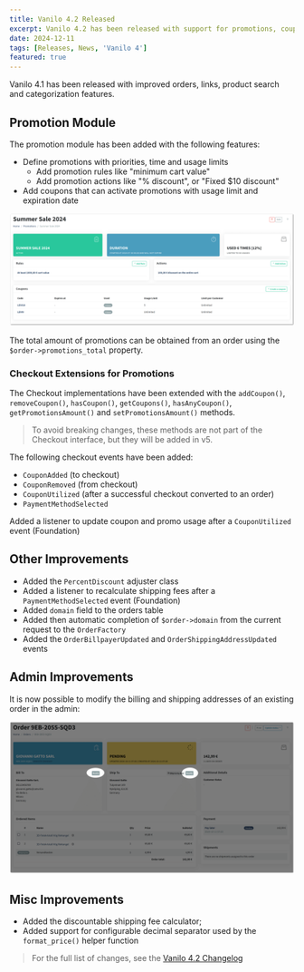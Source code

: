 ```yaml
---
title: Vanilo 4.2 Released
excerpt: Vanilo 4.2 has been released with support for promotions, coupons and PHP 8.4. See what's new.
date: 2024-12-11
tags: [Releases, News, 'Vanilo 4']
featured: true
---
```

Vanilo 4.1 has been released with improved orders, links, product search and categorization features.

## Promotion Module

The promotion module has been added with the following features:

- Define promotions with priorities, time and usage limits
   - Add promotion rules like "minimum cart value"
   - Add promotion actions like "% discount", or "Fixed $10 discount"
- Add coupons that can activate promotions with usage limit and expiration date

![promotion view on admin](img/_admin9.png)

The total amount of promotions can be obtained from an order using the `$order->promotions_total` property.

### Checkout Extensions for Promotions

The Checkout implementations have been extended with the `addCoupon()`, `removeCoupon()`, `hasCoupon()`, `getCoupons()`,
`hasAnyCoupon()`, `getPromotionsAmount()` and `setPromotionsAmount()` methods.

> To avoid breaking changes, these methods are not part of the Checkout interface, but they will be added in v5.

The following checkout events have been added:

- `CouponAdded` (to checkout)
- `CouponRemoved` (from checkout)
- `CouponUtilized` (after a successful checkout converted to an order)
- `PaymentMethodSelected`

Added a listener to update coupon and promo usage after a `CouponUtilized` event (Foundation)

## Other Improvements

- Added the `PercentDiscount` adjuster class
- Added a listener to recalculate shipping fees after a `PaymentMethodSelected` event (Foundation)
- Added `domain` field to the orders table
- Added then automatic completion of `$order->domain` from the current request to the `OrderFactory`
- Added the `OrderBillpayerUpdated` and `OrderShippingAddressUpdated` events

## Admin Improvements

It is now possible to modify the billing and shipping addresses of an existing order in the admin:

![order address editing](img/_adminA.png)

## Misc Improvements

- Added the discountable shipping fee calculator;
- Added support for configurable decimal separator used by the `format_price()` helper function

> For the full list of changes, see the [Vanilo 4.2 Changelog](https://github.com/vanilophp/framework/blob/4.2.0/Changelog.md#420)
